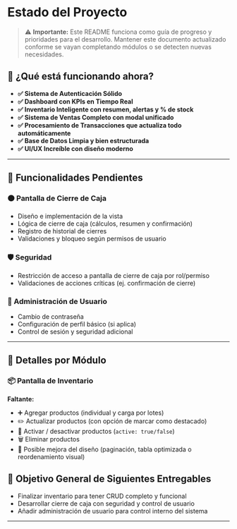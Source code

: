 # Estado del Proyecto

> ⚠ **Importante:** Este README funciona como guía de progreso y prioridades para el desarrollo. Mantener este documento actualizado conforme se vayan completando módulos o se detecten nuevas necesidades.

## 🎯 ¿Qué está funcionando ahora?
- **✅ Sistema de Autenticación Sólido**
- **✅ Dashboard con KPIs en Tiempo Real**
- **✅ Inventario Inteligente con resumen, alertas y % de stock**
- **✅ Sistema de Ventas Completo con modal unificado**
- **✅ Procesamiento de Transacciones que actualiza todo automáticamente**
- **✅ Base de Datos Limpia y bien estructurada**
- **✅ UI/UX Increíble con diseño moderno**

---

## 🚧 Funcionalidades Pendientes

### 🟠 Pantalla de Cierre de Caja

- Diseño e implementación de la vista
- Lógica de cierre de caja (cálculos, resumen y confirmación)
- Registro de historial de cierres
- Validaciones y bloqueo según permisos de usuario

### 🛡️ Seguridad

- Restricción de acceso a pantalla de cierre de caja por rol/permiso
- Validaciones de acciones críticas (ej. confirmación de cierre)

### 👤 Administración de Usuario

- Cambio de contraseña
- Configuración de perfil básico (si aplica)
- Control de sesión y seguridad adicional

---

## 📍 Detalles por Módulo

### 📦 Pantalla de Inventario

**Faltante:**

- ➕ Agregar productos (individual y carga por lotes)
- ✏️ Actualizar productos (con opción de marcar como destacado)
- 🔁 Activar / desactivar productos (`active: true/false`)
- 🗑️ Eliminar productos
- 🎨 Posible mejora del diseño (paginación, tabla optimizada o reordenamiento visual)

## 🎯 Objetivo General de Siguientes Entregables

- Finalizar inventario para tener CRUD completo y funcional
- Desarrollar cierre de caja con seguridad y control de usuario
- Añadir administración de usuario para control interno del sistema

---
